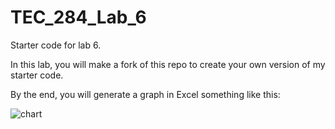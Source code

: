 # TEC_284_Lab_6
Starter code for lab 6.

In this lab, you will make a fork of this repo to create your own version of my starter code.

By the end, you will generate a graph in Excel something like this:

![chart](https://github.com/user-attachments/assets/6b906278-c6e4-4b9d-b227-cafca3bf87e3)

